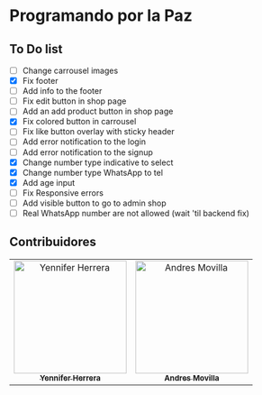 # Programando por la Paz

## To Do list

- [ ] Change carrousel images
- [x] Fix footer
- [ ] Add info to the footer
- [ ] Fix edit button in shop page
- [ ] Add an add product button in shop page
- [x] Fix colored button in carrousel
- [ ] Fix like button overlay with sticky header
- [ ] Add error notification to the login
- [ ] Add error notification to the signup
- [x] Change number type indicative to select
- [x] Change number type WhatsApp to tel
- [x] Add age input
- [ ] Fix Responsive errors
- [ ] Add visible button to go to admin shop
- [ ] Real WhatsApp number are not allowed (wait 'til backend fix)

## Contribuidores

<table>
  <tr>
    <td align="center">
      <a href="https://github.com/Yenniferh">
        <img src="https://avatars0.githubusercontent.com/u/19285706?s=460&v=4" width="200" alt="Yennifer Herrera"/>
        <br />
        <sub>
          <b>Yennifer Herrera</b>
        </sub>
      </a>
    </td>
    <td align="center">
      <a href="https://github.com/andremov">
        <img src="https://avatars3.githubusercontent.com/u/842843?s=460&v=4" width="200" alt="Andres Movilla"/>
        <br />
        <sub>
          <b>Andres Movilla</b>
        </sub>
      </a>
    </td>
   </tr>
 </table>
